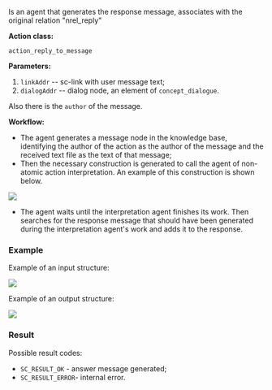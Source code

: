 Is an agent that generates the response message, associates with the original relation "nrel_reply"

**Action class:**

`action_reply_to_message`


**Parameters:**

1. `linkAddr` -- sc-link with user message text;
2. `dialogAddr` -- dialog node, an element of `concept_dialogue`.

Also there is the `author` of the message.

**Workflow:**

* The agent generates a message node in the knowledge base, identifying the author of the action as the author of the message and the received text file as the text of that message;
* Then the necessary construction is generated to call the agent of non-atomic action interpretation. An example of this construction is shown below.

<img src="../images/messageReplyAgentGener.png"></img>

* The agent waits until the interpretation agent finishes its work. Then searches for the response message that should have been generated during the interpretation agent's work and adds it to the response.

### Example

Example of an input structure:

<img src="../images/messageReplyAgentInput.png"></img>

Example of an output structure:

<img src="../images/messageReplyAgentOutput.png"></img>

### Result

Possible result codes:
 
* `SC_RESULT_OK` - answer message generated;
* `SC_RESULT_ERROR`- internal error.
